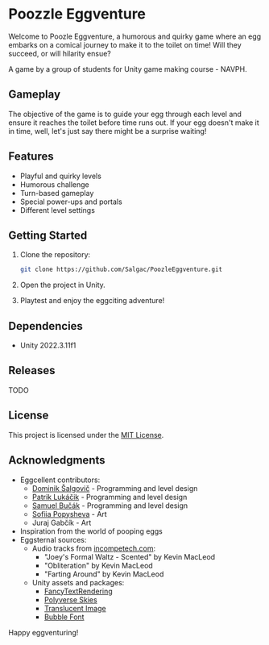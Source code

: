 # Poozzle Eggventure


Welcome to Poozle Eggventure, a humorous and quirky game where an egg embarks on a comical journey to make it to the toilet on time! Will they succeed, or will hilarity ensue?

A game by a group of students for Unity game making course - NAVPH. 

## Gameplay

The objective of the game is to guide your egg through each level and ensure it reaches the toilet before time runs out. If your egg doesn't make it in time, well, let's just say there might be a surprise waiting!

## Features

- Playful and quirky levels
- Humorous challenge
- Turn-based gameplay
- Special power-ups and portals
- Different level settings

## Getting Started

1. Clone the repository:

   ```bash
   git clone https://github.com/Salgac/PoozleEggventure.git
   ```

2. Open the project in Unity.

3. Playtest and enjoy the eggciting adventure!

## Dependencies

- Unity 2022.3.11f1

## Releases

TODO

## License

This project is licensed under the [MIT License](LICENSE).

## Acknowledgments

- Eggcellent contributors:
  - [Dominik Šalgovič](https://github.com/Salgac) - Programming and level design
  - [Patrik Lukáčik](https://github.com/Palapuk) - Programming and level design
  - [Samuel Bučák](https://github.com/samuelbucak) - Programming and level design
  - [Sofiia Popysheva](https://github.com/akirakim03) - Art
  - Juraj Gabčík - Art
- Inspiration from the world of pooping eggs
- Eggsternal sources:
  - Audio tracks from [incompetech.com](https://incompetech.com/music/royalty-free/music.html):
    - "Joey's Formal Waltz - Scented" by Kevin MacLeod
    - "Obliteration" by Kevin MacLeod
    - "Farting Around" by Kevin MacLeod
  - Unity assets and packages:
    - [FancyTextRendering](https://github.com/JimmyCushnie/FancyTextRendering)
    - [Polyverse Skies](https://assetstore.unity.com/packages/vfx/shaders/polyverse-skies-low-poly-skybox-shaders-104017)
    - [Translucent Image](https://assetstore.unity.com/packages/tools/gui/translucent-image-fast-ui-background-blur-78464)
    - [Bubble Font](https://assetstore.unity.com/packages/2d/fonts/bubble-font-free-version-24987)

Happy eggventuring!

